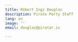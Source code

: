 ```yaml
---
title: Róbert Ingi Douglas
description: Pirate Party Staff
lang: en
image: ''
email: douglas@piratar.is

---
```

